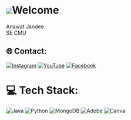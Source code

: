 # ![](https://user-images.githubusercontent.com/18350557/176309783-0785949b-9127-417c-8b55-ab5a4333674e.gif)Welcome
Anawat Jandee<br>SE CMU


## 🌐 Contact:
[![Instagram](https://img.shields.io/badge/Instagram-%23E4405F.svg?logo=Instagram&logoColor=white)](https://instagram.com/exrth.69) [![YouTube](https://img.shields.io/badge/YouTube-%23FF0000.svg?logo=YouTube&logoColor=white)](https://youtube.com/@earthearth3562) [![Facebook](https://img.shields.io/badge/Facebook-%231877F2.svg?logo=Facebook&logoColor=white)](https://facebook.com/profile.php?id=100014324612536)

# 💻 Tech Stack:
![Java](https://img.shields.io/badge/java-%23ED8B00.svg?style=for-the-badge&logo=openjdk&logoColor=white) ![Python](https://img.shields.io/badge/python-3670A0?style=for-the-badge&logo=python&logoColor=ffdd54) ![MongoDB](https://img.shields.io/badge/MongoDB-%234ea94b.svg?style=for-the-badge&logo=mongodb&logoColor=white) ![Adobe](https://img.shields.io/badge/adobe-%23FF0000.svg?style=for-the-badge&logo=adobe&logoColor=white) ![Canva](https://img.shields.io/badge/Canva-%2300C4CC.svg?style=for-the-badge&logo=Canva&logoColor=white)

